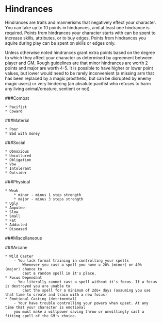 Hindrances
===========

Hindrances are traits and mannerisms that negatively effect your character.
You can take up to 10 points in hindrances, and at least one hindrance is required.
Points from hindrances your character starts with can be spent to increase skills, attributes, or to buy edges.
Points from hindrances you aquire during play can be spent on skills or edges only.

Unless otherwise noted hindrances grant extra points based on the degree to which they
affect your character as determined by agreement between player and GM.
Rough guidelines are that minor hindrances are worth 2 points and major are worth 4-5.
It is possible to have higher or lower point values, but lower would need to be rarely inconvenient
(a missing arm that has been replaced by a magic prosthetic, but can be disrupted by enemy magic users)
or very hindering (an absolute pacifist who refuses to harm any living animal/creature, sentient or not)

###Combat

	* Pacifist
	* Coward

###Material

	* Poor
	* Bad with money

###Social

	* Obnoxious
	* Uncultured
	* Obligation
	* Vow
	* Intolerant
	* Outsider

###Physical

	* Weak
		* minor - minus 1 step strength
		* major - minus 3 steps strength
	* Ugly
	* Amputee
	* Slow
	* Small
	* Fat
	* Addicted
	* Diseased

###Miscellaneous

###Arcane

	* Wild Caster
		- You lack formal training in controlling your spells
			Whenever you cast a spell you have a 20% (minor) or 40% (major) chance to
			cast a random spell in it's place.
	* Focus Dependant
		- You literally cannot cast a spell without it's focus. If a focus is destroyed you are unable to
			cast the spell for a minimum of 2d6+ days (assuming you use that time to create and train with a new focus)
	* Emotional Casting (detrimental)
		- Your have trouble controlling your powers when upset. At any time that your character is emotional
		you must make a willpower saving throw or unwillingly cast a fitting spell of the GM's choice.
